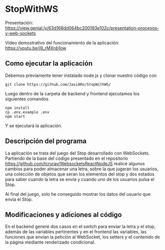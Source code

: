 # StopWithWS

Presentación: https://view.genial.ly/63d168dd064bc200193e102c/presentation-procesos-y-web-sockets

Vídeo demostrativo del funcionamiento de la aplicación: https://youtu.be/j9_rMXnb1ow

## Como ejecutar la aplicación
Debemos previamente tener instalado node.js y clonar nuestro código con

```
git clone https://github.com/JaviARo/StopWithWS/
```

Luego dentro de la carpeta de backend y frontend ejecutamos los siguientes comandos

```
npm install
cp .env.example .env
npm start
```

Y se ejecutará la aplicación.

## Descripción del programa

La aplicación se trata del juego del Stop desarrollado con WebSockets. Partiendo de la base del código presentado en el repositorio https://github.com/tcrurav/WebsocketsReactNodeJS realicé algunos cambios para poder almacenar una letra, sobre la que jugaran los usuarios, una colección de objetos que seran los elementos del stop y dos estados para saber cuando la letra se envía y cuando uno de los usuarios pulsa el Stop.

Al final del juego, solo he conseguido mostrar los datos del usuario que envía el Stop.

## Modificaciones y adiciones al código

En el backend generé dos casos en el switch para enviar la letra y el stop, además de las variables pertinentes y en el frontend las variables, las funciones que envían la petición al WebSocket, los setters y el contenido de la página mediante renderizado condicional.

